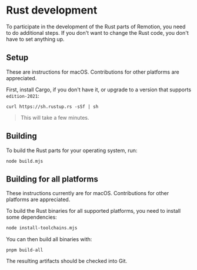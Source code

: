 # Rust development

To participate in the development of the Rust parts of Remotion, you need to do additional steps. If you don't want to change the Rust code, you don't have to set anything up.

## Setup

These are instructions for macOS. Contributions for other platforms are appreciated.

First, install Cargo, if you don't have it, or upgrade to a version that supports `edition-2021`:

```
curl https://sh.rustup.rs -sSf | sh
```

> This will take a few minutes.

## Building

To build the Rust parts for your operating system, run:

```
node build.mjs
```

## Building for all platforms

These instructions currently are for macOS. Contributions for other platforms are appreciated.

To build the Rust binaries for all supported platforms, you need to install some dependencies:

```sh
node install-toolchains.mjs
```

You can then build all binaries with:

```
pnpm build-all
```

The resulting artifacts should be checked into Git.
